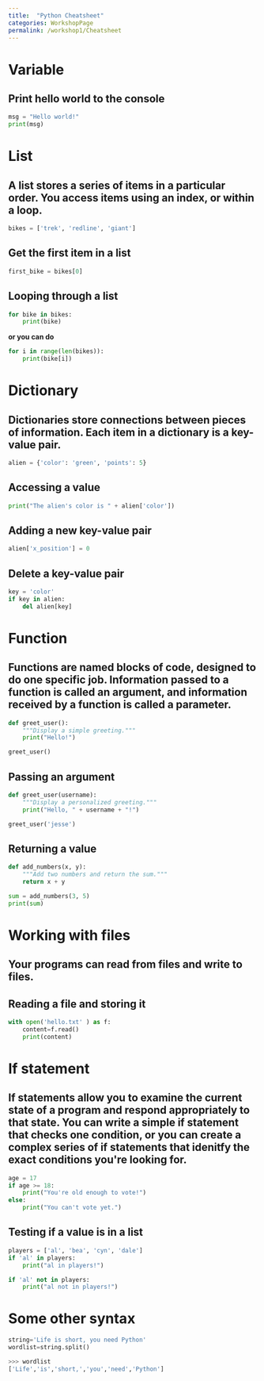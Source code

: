 ```yaml
---
title:  "Python Cheatsheet"
categories: WorkshopPage
permalink: /workshop1/Cheatsheet
---
```

# Variable 
## Print hello world to the console
``` python
msg = "Hello world!" 
print(msg)
```
# List
## A list stores a series of items in a particular order. You access items using an index, or within a loop.
``` python
bikes = ['trek', 'redline', 'giant']
```
## Get the first item in a list
``` python
first_bike = bikes[0]
```
## Looping through a list
``` python
for bike in bikes: 
    print(bike)
```
**or you can do**
``` python
for i in range(len(bikes)):
    print(bike[i])
```
# Dictionary
## Dictionaries store connections between pieces of information. Each item in a dictionary is a key-value pair.
``` python
alien = {'color': 'green', 'points': 5}
```
## Accessing a value
``` python
print("The alien's color is " + alien['color'])
```
## Adding a new key-value pair
``` python
alien['x_position'] = 0
```
## Delete a key-value pair
``` python
key = 'color'
if key in alien:
    del alien[key]
```
# Function
## Functions are named blocks of code, designed to do one specific job. Information passed to a function is called an argument, and information received by a function is called a parameter.
``` python
def greet_user(): 
    """Display a simple greeting.""" 
    print("Hello!") 

greet_user()
```
## Passing an argument
```python
def greet_user(username): 
    """Display a personalized greeting.""" 
    print("Hello, " + username + "!") 

greet_user('jesse')
```
## Returning a value
```python
def add_numbers(x, y): 
    """Add two numbers and return the sum.""" 
    return x + y 

sum = add_numbers(3, 5) 
print(sum)
```
# Working with files
## Your programs can read from files and write to files.
## Reading a file and storing it
```python
with open('hello.txt' ) as f: 
    content=f.read()
    print(content)
```
# If statement
## If statements allow you to examine the current state of a program and respond appropriately to that state. You can write a simple if statement that checks one condition, or you can create a complex series of if statements that idenitfy the exact conditions you're looking for.
```python
age = 17 
if age >= 18: 
    print("You're old enough to vote!") 
else: 
    print("You can't vote yet.")
```
## Testing if a value is in a list
```python
players = ['al', 'bea', 'cyn', 'dale'] 
if 'al' in players:
    print("al in players!")  

if 'al' not in players:
    print("al not in players!")      
```

# Some other syntax
```python
string='Life is short, you need Python'
wordlist=string.split()

>>> wordlist
['Life','is','short,','you','need','Python']
```